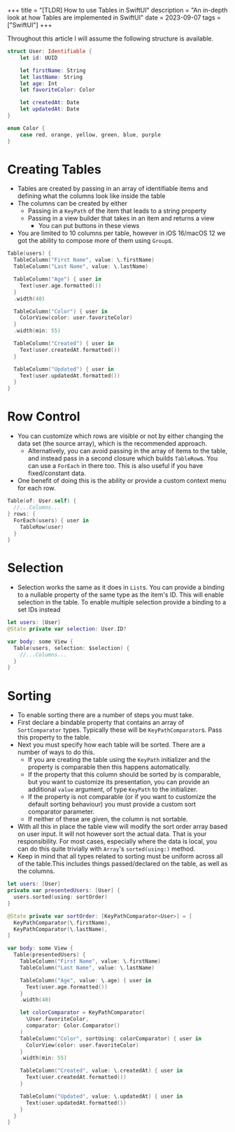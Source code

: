+++
title = "[TLDR] How to use Tables in SwiftUI"
description = "An in-depth look at how Tables are implemented in SwiftUI"
date = 2023-09-07
tags = ["SwiftUI"]
+++

Throughout this article I will assume the following structure is available.

```swift
struct User: Identifiable {
    let id: UUID

    let firstName: String
    let lastName: String
    let age: Int
    let favoriteColor: Color

    let createdAt: Date
    let updatedAt: Date
}

enum Color {
    case red, orange, yellow, green, blue, purple
}
```

# Creating Tables

- Tables are created by passing in an array of identifiable items and defining what the columns look like inside the table
- The columns can be created by either
  - Passing in a `KeyPath` of the item that leads to a string property
  - Passing in a view builder that takes in an item and returns a view
    - You can put buttons in these views
- You are limited to 10 columns per table, however in iOS 16/macOS 12 we got the ability to compose more of them using `Group`s.

```swift
Table(users) {
  TableColumn("First Name", value: \.firstName)
  TableColumn("Last Name", value: \.lastName)

  TableColumn("Age") { user in
    Text(user.age.formatted())
  }
  .width(40)

  TableColumn("Color") { user in
    ColorView(color: user.favoriteColor)
  }
  .width(min: 55)

  TableColumn("Created") { user in
    Text(user.createdAt.formatted())
  }

  TableColumn("Updated") { user in
    Text(user.updatedAt.formatted())
  }
}
```

# Row Control

- You can customize which rows are visible or not by either changing the data set (the source array), which is the recommended approach.
  - Alternatively, you can avoid passing in the array of items to the table, and instead pass in a second closure which builds `TableRow`s. You can use a `ForEach` in there too. This is also useful if you have fixed/constant data.
- One benefit of doing this is the ability or provide a custom context menu for each row.

```swift
Table(of: User.self) {
  //...Columns...
} rows: {
  ForEach(users) { user in
    TableRow(user)
  }
}
```

# Selection

- Selection works the same as it does in `List`s. You can provide a binding to a nullable property of the same type as the item's ID. This will enable selection in the table. To enable multiple selection provide a binding to a set IDs instead

```swift
let users: [User]
@State private var selection: User.ID?

var body: some View {
  Table(users, selection: $selection) {
    //...Columns...
  }
}
```

# Sorting

- To enable sorting there are a number of steps you must take.
- First declare a bindable property that contains an array of `SortComparator` types. Typically these will be `KeyPathComparator`s. Pass this property to the table.
- Next you must specify how each table will be sorted. There are a number of ways to do this.
  - If you are creating the table using the `KeyPath` initializer and the property is comparable then this happens automatically.
  - If the property that this column should be sorted by is comparable, but you want to customize its presentation, you can provide an additional `value` argument, of type `KeyPath` to the initializer.
  - If the property is not comparable (or if you want to customize the default sorting behaviour) you must provide a custom sort comparator parameter.
   - If neither of these are given, the column is not sortable.
- With all this in place the table view will modify the sort order array based on user input. It will not however sort the actual data. That is your responsibility. For most cases, especially where the data is local, you can do this quite trivially with `Array`'s `sorted(using:)` method.
- Keep in mind that all types related to sorting must be uniform across all of the table.This includes things passed/declared on the table, as well as the columns.

```swift
let users: [User]
private var presentedUsers: [User] {
  users.sorted(using: sortOrder)
}

@State private var sortOrder: [KeyPathComparator<User>] = [
  KeyPathComparator(\.firstName),
  KeyPathComparator(\.lastName),
]

var body: some View {
  Table(presentedUsers) {
    TableColumn("First Name", value: \.firstName)
    TableColumn("Last Name", value: \.lastName)

    TableColumn("Age", value: \.age) { user in
      Text(user.age.formatted())
    }
    .width(40)

    let colorComparator = KeyPathComparator(
      \User.favoriteColor,
      comparator: Color.Comparator()
    )
    TableColumn("Color", sortUsing: colorComparator) { user in
      ColorView(color: user.favoriteColor)
    }
    .width(min: 55)

    TableColumn("Created", value: \.createdAt) { user in
      Text(user.createdAt.formatted())
    }

    TableColumn("Updated", value: \.updatedAt) { user in
      Text(user.updatedAt.formatted())
    }
  }
}
```
